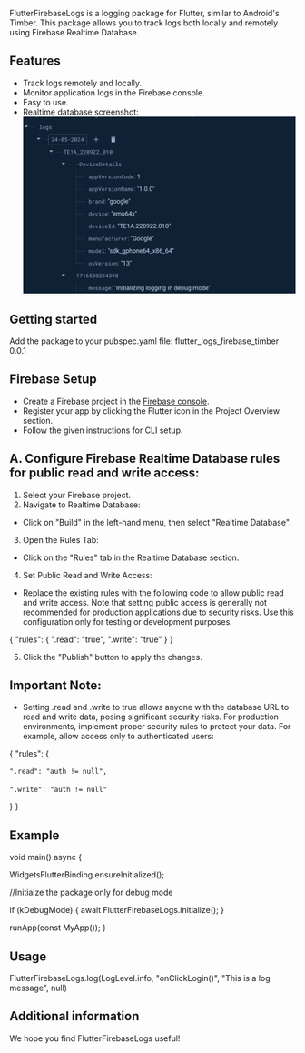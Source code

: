 <!--
This README describes the package. If you publish this package to pub.dev,
this README's contents appear on the landing page for your package.

For information about how to write a good package README, see the guide for
[writing package pages](https://dart.dev/guides/libraries/writing-package-pages).

For general information about developing packages, see the Dart guide for
[creating packages](https://dart.dev/guides/libraries/create-library-packages)
and the Flutter guide for
[developing packages and plugins](https://flutter.dev/developing-packages).
-->

FlutterFirebaseLogs is a logging package for Flutter, similar to Android's Timber. This package allows you to track logs both locally and remotely using Firebase Realtime Database.

## Features

- Track logs remotely and locally.
- Monitor application logs in the Firebase console.
- Easy to use.
- Realtime database screenshot:
![Realtime firebase logs](screenshots/flutter_logs_firebase_timber.png)


## Getting started

Add the package to your pubspec.yaml file:
flutter_logs_firebase_timber 0.0.1

## Firebase Setup

- Create a Firebase project in the [Firebase console](https://console.firebase.google.com).
- Register your app by clicking the Flutter icon in the Project Overview section.
- Follow the given instructions for CLI setup.

## A. Configure Firebase Realtime Database rules for public read and write access:

1. Select your Firebase project.
2. Navigate to Realtime Database:
- Click on "Build" in the left-hand menu, then select "Realtime Database".
3. Open the Rules Tab:
- Click on the "Rules" tab in the Realtime Database section.
4. Set Public Read and Write Access:
- Replace the existing rules with the following code to allow public read and write access. Note that setting public access is generally not recommended for production applications due to security risks. Use this configuration only for testing or development purposes.

{
  "rules": {
    ".read": "true",
    ".write": "true"
  }
}

5. Click the "Publish" button to apply the changes.

## Important Note:
- Setting .read and .write to true allows anyone with the database URL to read and write data, posing significant security risks. For production environments, implement proper security rules to protect your data. For example, allow access only to authenticated users:

{
  "rules": {

    ".read": "auth != null",

    ".write": "auth != null"

  }
}

## Example

void main() async {

  WidgetsFlutterBinding.ensureInitialized();

  //Initialze the package only for debug mode

  if (kDebugMode) {
    await FlutterFirebaseLogs.initialize();
  }

  runApp(const MyApp());
}

## Usage

FlutterFirebaseLogs.log(LogLevel.info, "onClickLogin()", "This is a log message", null)

## Additional information

We hope you find FlutterFirebaseLogs useful!

